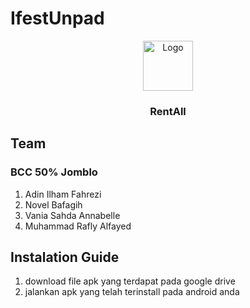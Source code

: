# IfestUnpad

<div align="center">
  <img src="https://drive.google.com/uc?id=1mdHcf6SkQRkJ26kToINSBPYzMZM03rnl" alt="Logo" width="80" height="80">
  <h3 align="center">RentAll</h3>
</div>



## Team 

### BCC 50% Jomblo

1. Adin Ilham Fahrezi
2. Novel Bafagih
3. Vania Sahda Annabelle
4. Muhammad Rafly Alfayed 

## Instalation Guide

1. download file apk yang terdapat pada google drive
2. jalankan apk yang telah terinstall pada android anda
